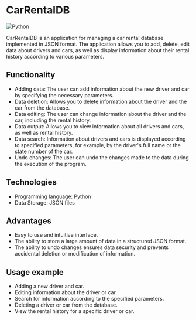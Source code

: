 # CarRentalDB

![Python](https://img.shields.io/badge/python-3670A0?style=for-the-badge&logo=python&logoColor=ffdd54)

CarRentalDB is an application for managing a car rental database implemented in JSON format. The application allows you to add, delete, edit data about drivers and cars, as well as display information about their rental history according to various parameters.

## Functionality

* Adding data: The user can add information about the new driver and car by specifying the necessary parameters.
* Data deletion: Allows you to delete information about the driver and the car from the database.
* Data editing: The user can change information about the driver and the car, including the rental history.
* Data output: Allows you to view information about all drivers and cars, as well as rental history.
* Data search: Information about drivers and cars is displayed according to specified parameters, for example, by the driver's full name or the state number of the car.
* Undo changes: The user can undo the changes made to the data during the execution of the program.

## Technologies

* Programming language: Python
* Data Storage: JSON files

## Advantages

* Easy to use and intuitive interface.
* The ability to store a large amount of data in a structured JSON format.
* The ability to undo changes ensures data security and prevents accidental deletion or modification of information.

## Usage example

* Adding a new driver and car.
* Editing information about the driver or car.
* Search for information according to the specified parameters.
* Deleting a driver or car from the database.
* View the rental history for a specific driver or car.
